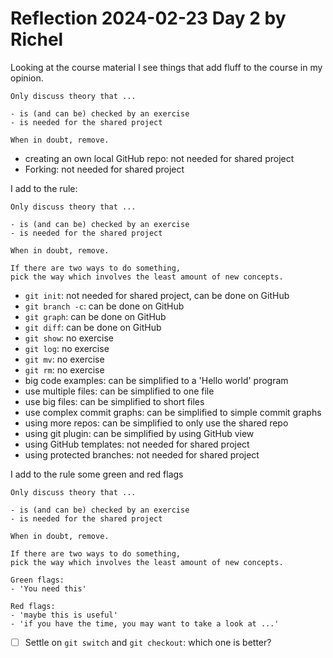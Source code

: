 # Reflection 2024-02-23 Day 2 by Richel

Looking at the course material I see things that add fluff
to the course in my opinion.

```
Only discuss theory that ...

- is (and can be) checked by an exercise
- is needed for the shared project

When in doubt, remove.
```

- creating an own local GitHub repo: not needed for shared project
- Forking: not needed for shared project

I add to the rule:

```
Only discuss theory that ...

- is (and can be) checked by an exercise
- is needed for the shared project

When in doubt, remove.

If there are two ways to do something,
pick the way which involves the least amount of new concepts.
```

- `git init`: not needed for shared project, can be done on GitHub
- `git branch -c`: can be done on GitHub
- `git graph`: can be done on GitHub
- `git diff`: can be done on GitHub
- `git show`: no exercise
- `git log`: no exercise
- `git mv`: no exercise
- `git rm`: no exercise
- big code examples: can be simplified to a 'Hello world' program
- use multiple files: can be simplified to one file
- use big files: can be simplified to short files
- use complex commit graphs: can be simplified to simple commit graphs
- using more repos: can be simplified to only use the shared repo
- using git plugin: can be simplified by using GitHub view
- using GitHub templates: not needed for shared project
- using protected branches: not needed for shared project

I add to the rule some green and red flags

```
Only discuss theory that ...

- is (and can be) checked by an exercise
- is needed for the shared project

When in doubt, remove.

If there are two ways to do something,
pick the way which involves the least amount of new concepts.

Green flags:
- 'You need this'

Red flags:
- 'maybe this is useful'
- 'if you have the time, you may want to take a look at ...'
```


- [ ] Settle on `git switch` and `git checkout`: which one is better?
